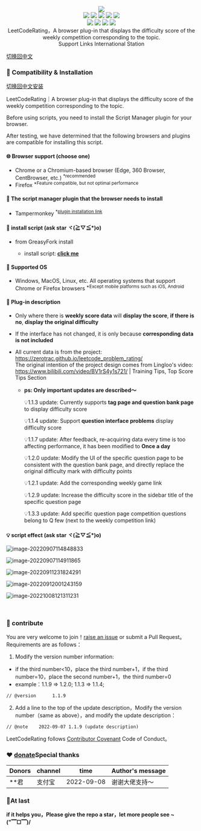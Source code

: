 <p align=center>
<img src="https://cdn.jsdelivr.net/gh/zhang-wangz/LeetCodeRating/images/logo.png"/>
  <br>
  <a title="Hits" target="_blank" href="https://github.com/zhang-wangz/LeetCodeRating"><img src="https://hits.b3log.org/zhang-wangz/LeetCodeRating.svg"></a>
  <img src="https://img.shields.io/github/stars/zhang-wangz/LeetCodeRating?style=flat-square"/>
  <img src="https://img.shields.io/github/contributors/zhang-wangz/LeetCodeRating?style=flat-square"/>
  <img src="https://img.shields.io/github/commit-activity/y/zhang-wangz/LeetCodeRating?style=flat-square"/>
  <img src="https://img.shields.io/github/last-commit/zhang-wangz/LeetCodeRating?style=flat-square"/>
  <br>
  <img src="https://img.shields.io/github/issues/zhang-wangz/LeetCodeRating?style=flat-square"/>
  <img src="https://img.shields.io/github/issues-pr/zhang-wangz/LeetCodeRating?style=flat-square"/>
  <img src="https://img.shields.io/github/watchers/zhang-wangz/LeetCodeRating?style=flat-square"/>
  <img src="https://img.shields.io/github/issues-closed/zhang-wangz/LeetCodeRating?style=flat-square"/>
  <br>
  LeetCodeRating，A browser plug-in that displays the difficulty score of the weekly competition corresponding to the topic.
  <br>
  Support Links International Station
</p>

[切换回中文](https://github.com/zhang-wangz/LeetCodeRating/tree/main)

### :iphone: Compatibility & Installation
[切换回中文安装](https://github.com/zhang-wangz/LeetCodeRating/tree/main)

LeetCodeRating｜A browser plug-in that displays the difficulty score of the weekly competition corresponding to the topic.  

Before using scripts, you need to install the Script Manager plugin for your browser.

After testing, we have determined that the following browsers and plugins are compatible for installing this script.

#### :globe_with_meridians: Browser support (choose one)

* Chrome or a Chromium-based browser (Edge, 360 Browser, CentBrowser, etc.) <sup>*recommended</sup>
* Firefox <sup>*Feature compatible, but not optimal performance</sup>

#### :see_no_evil: The script manager plugin that the browser needs to install

* Tampermonkey  <sup>*<a href="https://www.tampermonkey.net/">plugin installation link</a></sup>

#### :page_facing_up: install script (ask star ヾ(≧▽≦*)o)

* from GreasyFork install
  
  - install script: **[click me](https://greasyfork.org/zh-CN/scripts/457303-leetcoderating-english)**

#### :test_tube: Supported OS

* Windows, MacOS, Linux, etc. All operating systems that support Chrome or Firefox browsers <sup>*Except mobile platforms such as iOS, Android</sup>



#### 🐒 Plug-in description

- Only where there is **weekly score data** will **display the score**, **if there is no**, **display the original difficulty**

- If the interface has not changed, it is only because **corresponding data is not included**

- All current data is from the project: https://zerotrac.github.io/leetcode_problem_rating/    <br/>
  The original intention of the project design comes from Lingloo's video: https://www.bilibili.com/video/BV1rS4y1s721/ | Training Tips, Top Score Tips Section

  - **ps: Only important updates are described～**

    💡1.1.3 update: Currently supports **tag page and question bank page** to display difficulty score

    💡1.1.4 update: Support **question interface problems** display difficulty score

    💡1.1.7 update: After feedback, re-acquiring data every time is too affecting performance, it has been modified to **Once a day**
  
    💡1.2.0 update: Modify the UI of the specific question page to be consistent with the question bank page, and directly replace the original difficulty mark with difficulty points
  
    💡1.2.1 update: Add the corresponding weekly game link
    
    💡1.2.9 update: Increase the difficulty score in the sidebar title of the specific question page
    
    💡1.3.3 update: Add specific question page competition questions belong to Q few (next to the weekly competition link)


#### 💡 script effect (ask star ヾ(≧▽≦*)o)

![image-20220907114848833](https://cdn.jsdelivr.net/gh/zhang-wangz/LeetCodeRating/images/1.png)

![image-20220907114911865](https://cdn.jsdelivr.net/gh/zhang-wangz/LeetCodeRating/images/2.png)

![image-20220911231824291](https://cdn.jsdelivr.net/gh/zhang-wangz/LeetCodeRating/images/image-20220911231824291.png)

![image-20220912001243159](https://cdn.jsdelivr.net/gh/zhang-wangz/LeetCodeRating/images/image-20220912001243159.png)

![image-20221008121311231](https://raw.staticdn.net/zhang-wangz/LeetCodeRating/main/images/4.png)

<br/>

### :rocket: contribute
You are very welcome to join！[raise an issue](https://github.com/zhang-wangz/LeetCodeRating/issues/new?assignees=athony.w&labels=help+wanted&template=ISSUE_TEMPLATE.md&title=) or submit a Pull Request。<br/>
Requirements are as follows： <br/>

1. Modify the version number information:
- if the third number<10，place the third number+1，if the third number=10，place the second number+1，the third number=0
- example：1.1.9 => 1.2.0; 1.1.3 => 1.1.4;
```
// @version      1.1.9
```
2. Add a line to the top of the update description，Modify the version number（same as above），and modify the update description：
```
// @note    2022-09-07 1.1.9 (update description)
```
LeetCodeRating follows [Contributor Covenant](http://contributor-covenant.org/version/1/3/0/) Code of Conduct。

### :heart: [donate](https://www.showdoc.com.cn/2069209189620830)Special thanks
| Donors | channel | time                 | Author's message           |
|-----| -- | -------------------- | ------------------ |
| **君 | 支付宝 | 2022-09-08 | 谢谢大佬支持～             |

### 🍬At last
**if it helps you，Please give the repo a star，let more people see ~ ("▔□▔)/**
